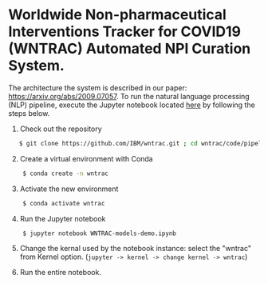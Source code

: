 # Worldwide Non-pharmaceutical Interventions Tracker for COVID19 (WNTRAC) Automated NPI Curation System.

The architecture the system is described in our paper: https://arxiv.org/abs/2009.07057. To run the natural language processing (NLP) pipeline, execute the Jupyter notebook located [here](pipeline/WNTRAC-models-demo.ipynb) by following the steps below.

1. Check out the repository
```bash
   $ git clone https://github.com/IBM/wntrac.git ; cd wntrac/code/pipeline
```

2. Create a virtual environment with Conda
```bash
    $ conda create -n wntrac
```

3. Activate the new environment
```bash
    $ conda activate wntrac
```

4. Run the Jupyter notebook
```bash
    $ jupyter notebook WNTRAC-models-demo.ipynb
```

5. Change the kernal used by the notebook instance: select the "wntrac" from Kernel option. (`jupyter -> kernel -> change kernel -> wntrac`)

6. Run the entire notebook.
